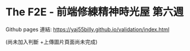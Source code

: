 # The F2E - 前端修練精神時光屋 第六週

Github pages 連結: https://yaj55billy.github.io/validation/index.html

(尚未加入判斷 +上傳圖片頁面尚未完成)


